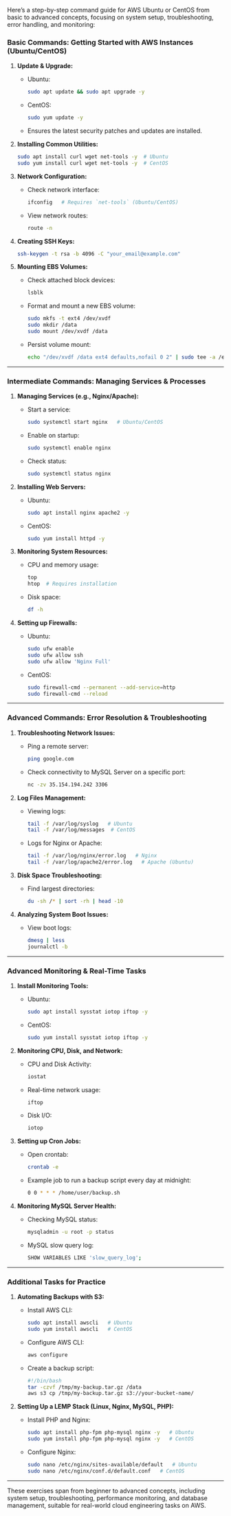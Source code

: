 
Here’s a step-by-step command guide for AWS Ubuntu or CentOS from basic to advanced concepts, focusing on system setup, troubleshooting, error handling, and monitoring:

### **Basic Commands: Getting Started with AWS Instances (Ubuntu/CentOS)**
1. **Update & Upgrade:**
   - Ubuntu:
     ```bash
     sudo apt update && sudo apt upgrade -y
     ```
   - CentOS:
     ```bash
     sudo yum update -y
     ```
   - Ensures the latest security patches and updates are installed.

2. **Installing Common Utilities:**
   ```bash
   sudo apt install curl wget net-tools -y  # Ubuntu
   sudo yum install curl wget net-tools -y  # CentOS
   ```

3. **Network Configuration:**
   - Check network interface:
     ```bash
     ifconfig   # Requires `net-tools` (Ubuntu/CentOS)
     ```
   - View network routes:
     ```bash
     route -n
     ```

4. **Creating SSH Keys:**
   ```bash
   ssh-keygen -t rsa -b 4096 -C "your_email@example.com"
   ```

5. **Mounting EBS Volumes:**
   - Check attached block devices:
     ```bash
     lsblk
     ```
   - Format and mount a new EBS volume:
     ```bash
     sudo mkfs -t ext4 /dev/xvdf
     sudo mkdir /data
     sudo mount /dev/xvdf /data
     ```
   - Persist volume mount:
     ```bash
     echo "/dev/xvdf /data ext4 defaults,nofail 0 2" | sudo tee -a /etc/fstab
     ```

---

### **Intermediate Commands: Managing Services & Processes**

1. **Managing Services (e.g., Nginx/Apache):**
   - Start a service:
     ```bash
     sudo systemctl start nginx   # Ubuntu/CentOS
     ```
   - Enable on startup:
     ```bash
     sudo systemctl enable nginx
     ```
   - Check status:
     ```bash
     sudo systemctl status nginx
     ```

2. **Installing Web Servers:**
   - Ubuntu:
     ```bash
     sudo apt install nginx apache2 -y
     ```
   - CentOS:
     ```bash
     sudo yum install httpd -y
     ```

3. **Monitoring System Resources:**
   - CPU and memory usage:
     ```bash
     top
     htop  # Requires installation
     ```
   - Disk space:
     ```bash
     df -h
     ```

4. **Setting up Firewalls:**
   - Ubuntu:
     ```bash
     sudo ufw enable
     sudo ufw allow ssh
     sudo ufw allow 'Nginx Full'
     ```
   - CentOS:
     ```bash
     sudo firewall-cmd --permanent --add-service=http
     sudo firewall-cmd --reload
     ```

---

### **Advanced Commands: Error Resolution & Troubleshooting**

1. **Troubleshooting Network Issues:**
   - Ping a remote server:
     ```bash
     ping google.com
     ```
   - Check connectivity to MySQL Server on a specific port:
     ```bash
     nc -zv 35.154.194.242 3306
     ```

2. **Log Files Management:**
   - Viewing logs:
     ```bash
     tail -f /var/log/syslog   # Ubuntu
     tail -f /var/log/messages  # CentOS
     ```
   - Logs for Nginx or Apache:
     ```bash
     tail -f /var/log/nginx/error.log   # Nginx
     tail -f /var/log/apache2/error.log   # Apache (Ubuntu)
     ```

3. **Disk Space Troubleshooting:**
   - Find largest directories:
     ```bash
     du -sh /* | sort -rh | head -10
     ```

4. **Analyzing System Boot Issues:**
   - View boot logs:
     ```bash
     dmesg | less
     journalctl -b
     ```

---

### **Advanced Monitoring & Real-Time Tasks**

1. **Install Monitoring Tools:**
   - Ubuntu:
     ```bash
     sudo apt install sysstat iotop iftop -y
     ```
   - CentOS:
     ```bash
     sudo yum install sysstat iotop iftop -y
     ```

2. **Monitoring CPU, Disk, and Network:**
   - CPU and Disk Activity:
     ```bash
     iostat
     ```
   - Real-time network usage:
     ```bash
     iftop
     ```
   - Disk I/O:
     ```bash
     iotop
     ```

3. **Setting up Cron Jobs:**
   - Open crontab:
     ```bash
     crontab -e
     ```
   - Example job to run a backup script every day at midnight:
     ```bash
     0 0 * * * /home/user/backup.sh
     ```

4. **Monitoring MySQL Server Health:**
   - Checking MySQL status:
     ```bash
     mysqladmin -u root -p status
     ```
   - MySQL slow query log:
     ```bash
     SHOW VARIABLES LIKE 'slow_query_log';
     ```

---

### **Additional Tasks for Practice**

1. **Automating Backups with S3:**
   - Install AWS CLI:
     ```bash
     sudo apt install awscli   # Ubuntu
     sudo yum install awscli   # CentOS
     ```
   - Configure AWS CLI:
     ```bash
     aws configure
     ```
   - Create a backup script:
     ```bash
     #!/bin/bash
     tar -czvf /tmp/my-backup.tar.gz /data
     aws s3 cp /tmp/my-backup.tar.gz s3://your-bucket-name/
     ```

2. **Setting Up a LEMP Stack (Linux, Nginx, MySQL, PHP):**
   - Install PHP and Nginx:
     ```bash
     sudo apt install php-fpm php-mysql nginx -y   # Ubuntu
     sudo yum install php-fpm php-mysql nginx -y   # CentOS
     ```
   - Configure Nginx:
     ```bash
     sudo nano /etc/nginx/sites-available/default   # Ubuntu
     sudo nano /etc/nginx/conf.d/default.conf   # CentOS
     ```

---

These exercises span from beginner to advanced concepts, including system setup, troubleshooting, performance monitoring, and database management, suitable for real-world cloud engineering tasks on AWS.
